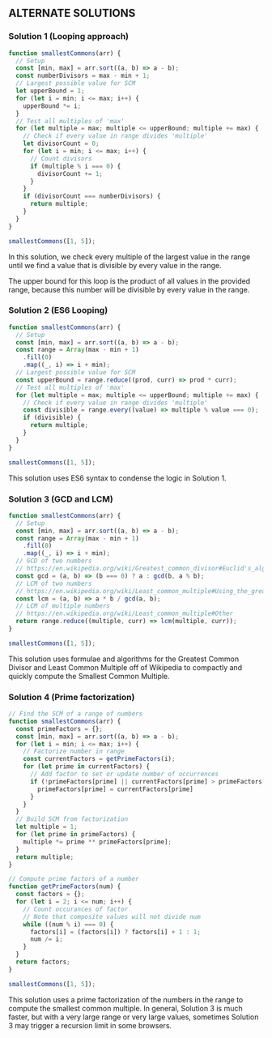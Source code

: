 ## ALTERNATE SOLUTIONS

### Solution 1 (Looping approach)
```js
function smallestCommons(arr) {
  // Setup
  const [min, max] = arr.sort((a, b) => a - b);
  const numberDivisors = max - min + 1;
  // Largest possible value for SCM
  let upperBound = 1;
  for (let i = min; i <= max; i++) {
    upperBound *= i;
  }
  // Test all multiples of 'max'
  for (let multiple = max; multiple <= upperBound; multiple += max) {
    // Check if every value in range divides 'multiple'
    let divisorCount = 0;
    for (let i = min; i <= max; i++) {
      // Count divisors
      if (multiple % i === 0) {
        divisorCount += 1;
      }
    }
    if (divisorCount === numberDivisors) {
      return multiple;
    }
  }
}

smallestCommons([1, 5]);
```
In this solution, we check every multiple of the largest value in the range until we find a value that is divisible by every value in the range.

The upper bound for this loop is the product of all values in the provided range, because this number will be divisible by every value in the range.

### Solution 2 (ES6 Looping)
```js
function smallestCommons(arr) {
  // Setup
  const [min, max] = arr.sort((a, b) => a - b);
  const range = Array(max - min + 1)
    .fill(0)
    .map((_, i) => i + min);
  // Largest possible value for SCM
  const upperBound = range.reduce((prod, curr) => prod * curr);
  // Test all multiples of 'max'
  for (let multiple = max; multiple <= upperBound; multiple += max) {
    // Check if every value in range divides 'multiple'
    const divisible = range.every((value) => multiple % value === 0);
    if (divisible) {
      return multiple;
    }
  }
}

smallestCommons([1, 5]);
```
This solution uses ES6 syntax to condense the logic in Solution 1.

### Solution 3 (GCD and LCM)
```js
function smallestCommons(arr) {
  // Setup
  const [min, max] = arr.sort((a, b) => a - b);
  const range = Array(max - min + 1)
    .fill(0)
    .map((_, i) => i + min);
  // GCD of two numbers
  // https://en.wikipedia.org/wiki/Greatest_common_divisor#Euclid's_algorithm
  const gcd = (a, b) => (b === 0) ? a : gcd(b, a % b);
  // LCM of two numbers
  // https://en.wikipedia.org/wiki/Least_common_multiple#Using_the_greatest_common_divisor
  const lcm = (a, b) => a * b / gcd(a, b);
  // LCM of multiple numbers
  // https://en.wikipedia.org/wiki/Least_common_multiple#Other
  return range.reduce((multiple, curr) => lcm(multiple, curr));
}

smallestCommons([1, 5]);
```
This solution uses formulae and algorithms for the Greatest Common Divisor and Least Common Multiple off of Wikipedia to compactly and quickly compute the Smallest Common Multiple.

### Solution 4 (Prime factorization)
```js
// Find the SCM of a range of numbers
function smallestCommons(arr) {
  const primeFactors = {};
  const [min, max] = arr.sort((a, b) => a - b);
  for (let i = min; i <= max; i++) {
    // Factorize number in range
    const currentFactors = getPrimeFactors(i);
    for (let prime in currentFactors) {
      // Add factor to set or update number of occurrences
      if (!primeFactors[prime] || currentFactors[prime] > primeFactors[prime]) {
        primeFactors[prime] = currentFactors[prime]
      }
    }
  }
  // Build SCM from factorization
  let multiple = 1;
  for (let prime in primeFactors) {
    multiple *= prime ** primeFactors[prime];
  }
  return multiple;
}

// Compute prime factors of a number
function getPrimeFactors(num) {
  const factors = {};
  for (let i = 2; i <= num; i++) {
    // Count occurances of factor
    // Note that composite values will not divide num
    while ((num % i) === 0) {
      factors[i] = (factors[i]) ? factors[i] + 1 : 1;
      num /= i;
    }
  }
  return factors;
}

smallestCommons([1, 5]);
```
This solution uses a prime factorization of the numbers in the range to compute the smallest common multiple.  In general, Solution 3 is much faster, but with a very large range or very large values, sometimes Solution 3 may trigger a recursion limit in some browsers.

